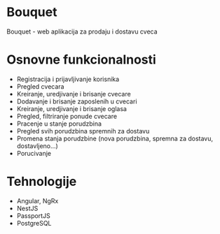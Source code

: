 # Bouquet
Bouquet - web aplikacija za prodaju i dostavu cveca

# Osnovne funkcionalnosti
- Registracija i prijavljivanje korisnika
- Pregled cvecara
- Kreiranje, uredjivanje i brisanje cvecare
- Dodavanje i brisanje zaposlenih u cvecari
- Kreiranje, uredjivanje i brisanje oglasa
- Pregled, filtriranje ponude cvecare
- Pracenje u stanje porudzbina
- Pregled svih porudzbina spremnih za dostavu
- Promena stanja porudzbine (nova porudzbina, spremna za dostavu, dostavljeno...)
- Porucivanje

# Tehnologije
- Angular, NgRx
- NestJS
- PassportJS
- PostgreSQL
  
